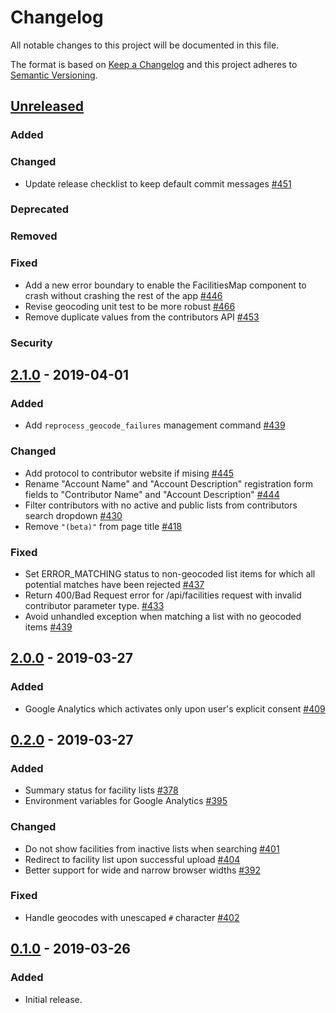 # Changelog

All notable changes to this project will be documented in this file.

The format is based on [Keep a Changelog](http://keepachangelog.com/en/1.0.0/)
and this project adheres to [Semantic Versioning](http://semver.org/spec/v2.0.0.html).

## [Unreleased]
### Added

### Changed
- Update release checklist to keep default commit messages [#451](https://github.com/open-apparel-registry/open-apparel-registry/pull/451)

### Deprecated

### Removed

### Fixed

- Add a new error boundary to enable the FacilitiesMap component to crash without crashing the rest of the app [#446](https://github.com/open-apparel-registry/open-apparel-registry/pull/446)
- Revise geocoding unit test to be more robust [#466](https://github.com/open-apparel-registry/open-apparel-registry/pull/466)
- Remove duplicate values from the contributors API [#453](https://github.com/open-apparel-registry/open-apparel-registry/pull/453)

### Security

## [2.1.0] - 2019-04-01

### Added

- Add `reprocess_geocode_failures` management command [#439](https://github.com/open-apparel-registry/open-apparel-registry/pull/439)

### Changed

- Add protocol to contributor website if mising [#445](https://github.com/open-apparel-registry/open-apparel-registry/pull/445)
- Rename "Account Name" and "Account Description" registration form fields to "Contributor Name" and "Account Description" [#444](https://github.com/open-apparel-registry/open-apparel-registry/pull/444)
- Filter contributors with no active and public lists from contributors search dropdown [#430](https://github.com/open-apparel-registry/open-apparel-registry/pull/430)
- Remove `"(beta)"` from page title [#418](https://github.com/open-apparel-registry/open-apparel-registry/pull/418)

### Fixed

- Set ERROR_MATCHING status to non-geocoded list items for which all potential matches have been rejected [#437](https://github.com/open-apparel-registry/open-apparel-registry/pull/437)
- Return 400/Bad Request error for /api/facilities request with invalid contributor parameter type. [#433](https://github.com/open-apparel-registry/open-apparel-registry/pull/433)
- Avoid unhandled exception when matching a list with no geocoded items [#439](https://github.com/open-apparel-registry/open-apparel-registry/pull/439)


## [2.0.0] - 2019-03-27
### Added
- Google Analytics which activates only upon user's explicit consent [#409](https://github.com/open-apparel-registry/open-apparel-registry/pull/409)

## [0.2.0] - 2019-03-27
### Added
- Summary status for facility lists [#378](https://github.com/open-apparel-registry/open-apparel-registry/pull/378)
- Environment variables for Google Analytics [#395](https://github.com/open-apparel-registry/open-apparel-registry/pull/395)

### Changed
- Do not show facilities from inactive lists when searching [#401](https://github.com/open-apparel-registry/open-apparel-registry/pull/401)
- Redirect to facility list upon successful upload [#404](https://github.com/open-apparel-registry/open-apparel-registry/pull/404)
- Better support for wide and narrow browser widths [#392](https://github.com/open-apparel-registry/open-apparel-registry/pull/392)

### Fixed
- Handle geocodes with unescaped `#` character [#402](https://github.com/open-apparel-registry/open-apparel-registry/pull/402)

## [0.1.0] - 2019-03-26
### Added
- Initial release.

[Unreleased]: https://github.com/open-apparel-registry/open-apparel-registry/compare/2.1.0...HEAD
[2.1.0]: https://github.com/open-apparel-registry/open-apparel-registry/releases/tag/2.1.0
[2.0.0]: https://github.com/open-apparel-registry/open-apparel-registry/releases/tag/2.0.0
[0.2.0]: https://github.com/open-apparel-registry/open-apparel-registry/releases/tag/0.2.0
[0.1.0]: https://github.com/open-apparel-registry/open-apparel-registry/releases/tag/0.1.0
